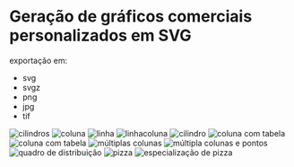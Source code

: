 # Geração de gráficos comerciais personalizados em SVG
exportação em:
* svg
* svgz
* png
* jpg
* tif

![cilindros](cilindros.png)
![coluna](coluna.png)
![linha](linha.png)
![linhacoluna](linhacoluna.png)
![cilindro](multas1.png)
![coluna com tabela](multas2.png)
![coluna com tabela](multas3.png)
![múltiplas colunas](multas6.png)
![múltipla colunas e pontos](multas7.png)
![quadro de distribuição](quadro.png)
![pizza](pizza.png)
![especialização de pizza](trespizzas.png)
